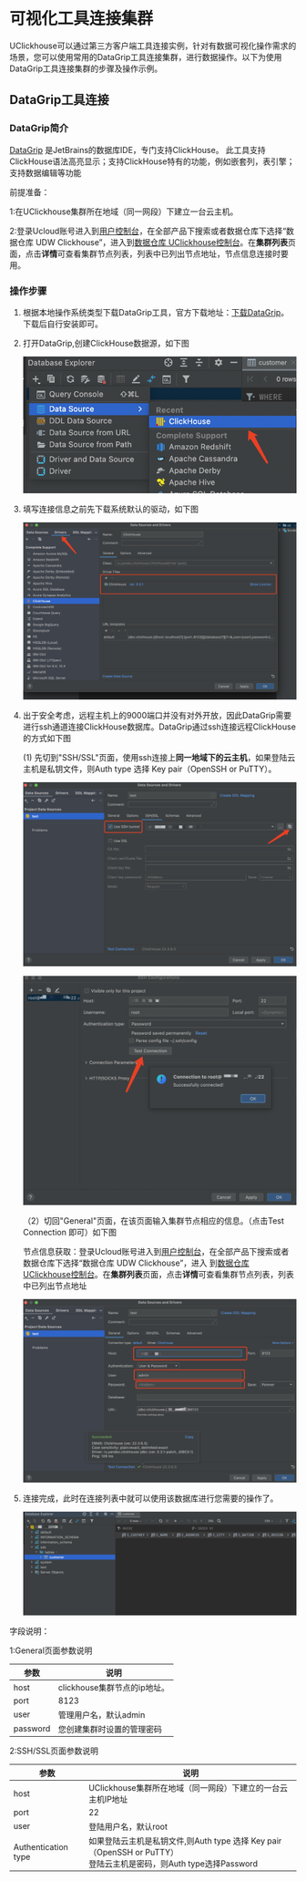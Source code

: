 # 可视化工具连接集群

UClickhouse可以通过第三方客户端工具连接实例，针对有数据可视化操作需求的场景，您可以使用常用的DataGrip工具连接集群，进行数据操作。以下为使用DataGrip工具连接集群的步骤及操作示例。

## DataGrip工具连接

### DataGrip简介

[DataGrip](https://www.jetbrains.com/datagrip/) 是JetBrains的数据库IDE，专门支持ClickHouse。 此工具支持ClickHouse语法高亮显示；支持ClickHouse特有的功能，例如嵌套列，表引擎；支持数据编辑等功能

前提准备：

1:在UClickhouse集群所在地域（同一网段）下建立一台云主机。

2:登录Ucloud账号进入到[用户控制台](https://passport.ucloud.cn/#login)，在全部产品下搜索或者数据仓库下选择“数据仓库 UDW Clickhouse”，进入到[数据仓库 UClickhouse控制台](https://console.ucloud.cn/udw/clickhouse)。在**集群列表**页面，点击**详情**可查看集群节点列表，列表中已列出节点地址，节点信息连接时要用。

### 操作步骤

  1. 根据本地操作系统类型下载DataGrip工具，官方下载地址：[下载DataGrip](https://www.jetbrains.com/datagrip/)。下载后自行安装即可。

  2. 打开DataGrip,创建ClickHouse数据源，如下图

     ![image-20220721163727084](../../images/datagrip-create.png)

  3. 填写连接信息之前先下载系统默认的驱动，如下图

     ![image-20220721161619143](../../images/driver-download.png)

  4. 出于安全考虑，远程主机上的9000端口并没有对外开放，因此DataGrip需要进行ssh通道连接ClickHouse数据库。DataGrip通过ssh连接远程ClickHouse的方式如下图

     (1) 先切到"SSH/SSL"页面，使用ssh连接上**同一地域下的云主机**，如果登陆云主机是私钥文件，则Auth type 选择 Key pair（OpenSSH or PuTTY）。

     ![image-20220721162415138](../../images/ssh-connect-1.png)

     ![image-20220721162757560](../../images/ssh-connect-2.png)

     （2）切回"General"页面，在该页面输入集群节点相应的信息。（点击Test Connection 即可）如下图

     节点信息获取：登录Ucloud账号进入到[用户控制台](https://passport.ucloud.cn/#login)，在全部产品下搜索或者数据仓库下选择“数据仓库 UDW Clickhouse”，进入       到[数据仓库 UClickhouse控制台](https://console.ucloud.cn/udw/clickhouse)。在**集群列表**页面，点击**详情**可查看集群节点列表，列表中已列出节点地址

     ![image-20220721163423885](../../images/ssh-connect-3.png)

  5. 连接完成，此时在连接列表中就可以使用该数据库进行您需要的操作了。

     ![image-20220721163601267](../../images/ssh-connect-4.png)

     

 字段说明：

 1:General页面参数说明

 | 参数     | 说明                         |
 | -------- | ---------------------------- |
 | host     | clickhouse集群节点的ip地址。 |
 | port     | 8123                         |
 | user     | 管理用户名，默认admin        |
 | password | 您创建集群时设置的管理密码   |

 2:SSH/SSL页面参数说明

 | 参数                | 说明                                                         |
 | ------------------- | ------------------------------------------------------------ |
 | host                | UClickhouse集群所在地域（同一网段）下建立的一台云主机IP地址  |
 | port                | 22                                                           |
 | user                | 登陆用户名，默认root                                         |
 | Authentication type | 如果登陆云主机是私钥文件,则Auth type 选择 Key pair（OpenSSH or PuTTY）<br />登陆云主机是密码，则Auth type选择Password |



